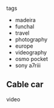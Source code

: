 tags
- madeira
- funchal
- travel
- photography
- europe
- videography
- osmo pocket
- sony a7riii
## Cable car

video